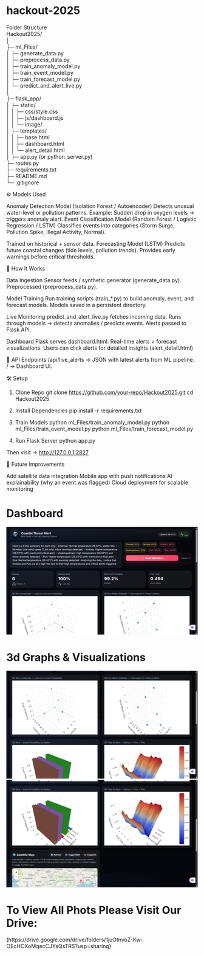 ﻿# hackout-2025
Folder Structure<br>
Hackout2025/<br>
│<br>
├─ ml_Files/                 <br>
│  ├─ generate_data.py       <br>
│  ├─ preprocess_data.py     <br>
│  ├─ train_anomaly_model.py <br>
│  ├─ train_event_model.py   <br>
│  ├─ train_forecast_model.py <br>
│  └─ predict_and_alert_live.py <br>
│<br>
├─ flask_app/                <br>
│  ├─ static/                <br>
│  │  ├─ css/style.css<br>
│  │  ├─ js/dashboard.js<br>
│  │  └─ image/<br>
│  ├─ templates/             <br>
│  │  ├─ base.html<br>
│  │  ├─ dashboard.html<br>
│  │  └─ alert_detail.html<br>
│
├─ app.py (or python_server.py) <br>
├─ routes.py                  <br>
├─ requirements.txt           <br>
├─ README.md<br>
└─ .gitignore<br>

⚙️ Models Used

Anomaly Detection Model (Isolation Forest / Autoencoder)
Detects unusual water-level or pollution patterns.
Example: Sudden drop in oxygen levels → triggers anomaly alert.
Event Classification Model (Random Forest / Logistic Regression / LSTM)
Classifies events into categories (Storm Surge, Pollution Spike, Illegal Activity, Normal).

Trained on historical + sensor data.
Forecasting Model (LSTM)
Predicts future coastal changes (tide levels, pollution trends).
Provides early warnings before critical thresholds.

🚀 How It Works

Data Ingestion
Sensor feeds / synthetic generator (generate_data.py).
Preprocessed (preprocess_data.py).

Model Training
Run training scripts (train_*.py) to build anomaly, event, and forecast models.
Models saved in a persistent directory.

Live Monitoring
predict_and_alert_live.py fetches incoming data.
Runs through models → detects anomalies / predicts events.
Alerts passed to Flask API.

Dashboard
Flask serves dashboard.html.
Real-time alerts + forecast visualizations.
Users can click alerts for detailed insights (alert_detail.html)

🔗 API Endpoints
/api/live_alerts → JSON with latest alerts from ML pipeline.
/ → Dashboard UI.



🛠️ Setup
1. Clone Repo
git clone https://github.com/your-repo/Hackout2025.git
cd Hackout2025

2. Install Dependencies
pip install -r requirements.txt

3. Train Models
python ml_Files/train_anomaly_model.py
python ml_Files/train_event_model.py
python ml_Files/train_forecast_model.py

4. Run Flask Server
python app.py


Then visit → http://127.0.0.1:2827

📌 Future Improvements

Add satellite data integration
Mobile app with push notifications
AI explainability (why an event was flagged)
Cloud deployment for scalable monitoring
<br><h1>Dashboard</h1>
![Dashboard](flask_app/static/image/Screenshot%20(63).png)
<br><h1>3d Graphs & Visualizations</h1>
![Graphs](flask_app/static/image/Screenshot%20(64).png)
![Graphs](flask_app/static/image/Screenshot%20(65).png)
<br>
<h1>To View  All Phots Please Visit Our Drive:</h1>
(https://drive.google.com/drive/folders/1juOtnvoZ-Kw-OEcHCXoMqecCJYsQsTRS?usp=sharing)


